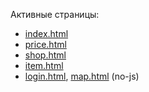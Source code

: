 ﻿Активные страницы:
* [index.html](https://eugeneandrievsky.github.io/barbershop/index.html)
* [price.html](https://eugeneandrievsky.github.io/barbershop/price.html)
* [shop.html](https://eugeneandrievsky.github.io/barbershop/shop.html)
* [item.html](https://eugeneandrievsky.github.io/barbershop/item.html)
* [login.html](https://eugeneandrievsky.github.io/barbershop/login.html), [map.html](https://eugeneandrievsky.github.io/barbershop/map.html) (no-js)
